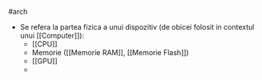 #arch 
- Se refera la partea fizica a unui dispozitiv (de obicei folosit in contextul unui [[Computer]]):
	- [[CPU]]
	- Memorie ([[Memorie RAM]], [[Memorie Flash]])
	- [[GPU]]
	- 